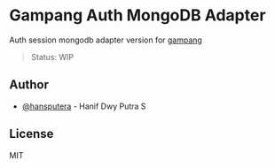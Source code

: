 # Gampang Auth MongoDB Adapter

Auth session mongodb adapter version for [gampang](https://github.com/hansputera/gampang)

> Status: WIP

## Author

-   [@hansputera](https://github.com/hansputera) - Hanif Dwy Putra S

## License

MIT
